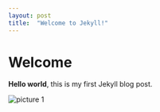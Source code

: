 ```yaml
---
layout: post
title:  "Welcome to Jekyll!"
---
```


# Welcome

**Hello world**, this is my first Jekyll blog post.

![picture 1](/images/32194a07ab2bbc35a02d2ae313dc98a95ae9a589d45843071ee323b8f8b286f832194a07ab2bbc35a02d2ae313dc98a95ae9a589d45843071ee323b8f8b286f8.jpeg)  
